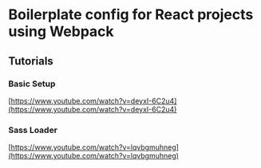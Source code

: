 # Boilerplate config for React projects using Webpack


## Tutorials

### Basic Setup
[https://www.youtube.com/watch?v=deyxI-6C2u4](https://www.youtube.com/watch?v=deyxI-6C2u4)

### Sass Loader
[https://www.youtube.com/watch?v=lqvbgmuhneg](https://www.youtube.com/watch?v=lqvbgmuhneg)


